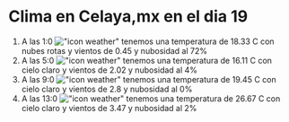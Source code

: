# Clima en Celaya,mx en el dia 19

1. A las 1:0 !["icon weather"](http://openweathermap.org/img/w/04n.png) tenemos una temperatura de 18.33 C con nubes rotas y  vientos de 0.45 y nubosidad al 72%
1. A las 5:0 !["icon weather"](http://openweathermap.org/img/w/01n.png) tenemos una temperatura de 16.11 C con cielo claro y  vientos de 2.02 y nubosidad al 4%
1. A las 9:0 !["icon weather"](http://openweathermap.org/img/w/01d.png) tenemos una temperatura de 19.45 C con cielo claro y  vientos de 2.8 y nubosidad al 0%
1. A las 13:0 !["icon weather"](http://openweathermap.org/img/w/01d.png) tenemos una temperatura de 26.67 C con cielo claro y  vientos de 3.47 y nubosidad al 2%
